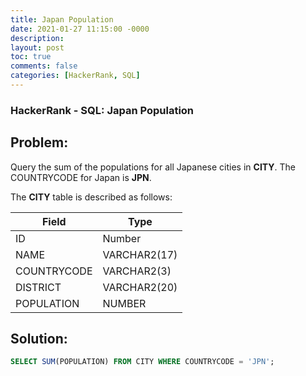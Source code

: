 ```yaml
---
title: Japan Population
date: 2021-01-27 11:15:00 -0000
description: 
layout: post
toc: true
comments: false
categories: [HackerRank, SQL]
---
```


### HackerRank - SQL: Japan Population

## Problem:

Query the sum of the populations for all Japanese cities in **CITY**. The COUNTRYCODE for Japan is **JPN**.

The **CITY** table is described as follows: 

| Field | Type |
| ----------- | ----------- |
| ID | Number |
| NAME | VARCHAR2(17) |
| COUNTRYCODE | VARCHAR2(3) |
| DISTRICT | VARCHAR2(20) |
| POPULATION | NUMBER |

## Solution:

```sql
SELECT SUM(POPULATION) FROM CITY WHERE COUNTRYCODE = 'JPN';
```